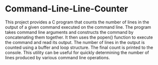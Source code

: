 # Command-Line-Line-Counter
This project provides a C program that counts the number of lines in the output of a given command executed on the command line. The program takes command line arguments and constructs the command by concatenating them together. It then uses the popen() function to execute the command and read its output. The number of lines in the output is counted using a buffer and loop structure. The final count is printed to the console. This utility can be useful for quickly determining the number of lines produced by various command line operations.
